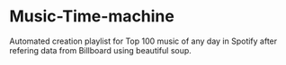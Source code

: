 # Music-Time-machine
Automated creation playlist for Top 100 music of any day in Spotify after refering data from Billboard using beautiful soup.
